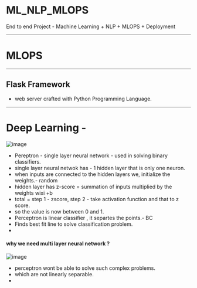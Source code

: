 # ML_NLP_MLOPS
End to end Project - Machine Learning + NLP + MLOPS + Deployment

---
# MLOPS
---
## Flask Framework 

- web server crafted with Python Programming Language.


---

# Deep Learning -

![image](https://github.com/user-attachments/assets/01ced625-b755-417f-8b3e-97467e8b1852)

- Pereptron - single layer neural network - used in solving binary classifiers.
- single layer neural netwok has - 1 hidden layer that is only one neuron.
- when inputs are connected to the hidden layers we, initialize the weights.- random
- hidden layer has z-score = summation of inputs multiplied by the weights wixi +b
- total = step 1 - zscore, step 2 - take activation function and that to z score.
- so the value is now between 0 and 1.
- Perceptron is linear classifier , it separtes the points.- BC
- Finds best fit line to solve classification problem.
- 

#### why we need multi layer neural network ?

![image](https://github.com/user-attachments/assets/55019683-ac56-4507-8b3e-426ed0e13d88)

- perceptron wont be able to solve such complex problems.
- which are not linearly separable.
- 






